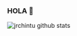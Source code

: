 ### HOLA 👋 

![jrchintu github stats](https://github-readme-stats.vercel.app/api?username=jrchintu&show_icons=true&title_color=56ec99&text_color=ececec&icon_color=00ffba&bg_color=2c2a2a)
